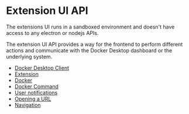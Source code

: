 # Extension UI API

The extensions UI runs in a sandboxed environment and doesn't have access to any
electron or nodejs APIs.

The extension UI API provides a way for the frontend to perform different actions
and communicate with the Docker Desktop dashboard or the underlying system.

- [Docker Desktop Client](../../interfaces/index.DockerDesktopClient.md)
- [Extension](../../interfaces/extension.Extension.md)
- [Docker](../../interfaces/docker.Docker.md)
- [Docker Command](../../interfaces/docker.DockerCommand.md)
- [User notifications](../../interfaces/toast.Toast.md)
- [Opening a URL](../../interfaces/host.Host.md)
- [Navigation](../../interfaces/types.NavigationIntents.md)
